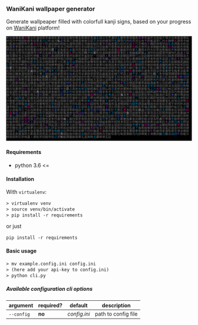### WaniKani wallpaper generator

Generate wallpeaper filled with colorfull kanji signs, based on your progress on [WaniKani](https://www.wanikani.com/) platform!

![Example](/examples/big.png "Example of generated wallpaper")

#### Requirements

* python 3.6 <=

#### Installation

With `virtualenv`:
```
> virtualenv venv
> source venv/bin/activate
> pip install -r requirements
```
or just
```
pip install -r requirements
```

#### Basic usage

```
> mv example.config.ini config.ini
> (here add your api-key to config.ini)
> python cli.py 
```

##### Available configuration cli options

| argument   | required? | default      | description         |
|------------|-----------|--------------|---------------------|
| `--config` | **no**    | _config.ini_ | path to config file |

